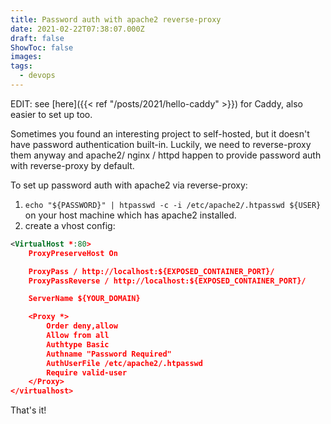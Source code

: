 ```yaml
---
title: Password auth with apache2 reverse-proxy
date: 2021-02-22T07:38:07.000Z
draft: false
ShowToc: false
images:
tags:
  - devops
---
```


EDIT: see [here]({{< ref "/posts/2021/hello-caddy" >}}) for Caddy, also easier to set up too.

Sometimes you found an interesting project to self-hosted, but it doesn't have password authentication built-in. Luckily, we need to reverse-proxy them anyway and apache2/ nginx / httpd happen to provide password auth with reverse-proxy by default.

To set up password auth with apache2 via reverse-proxy:

1. `echo "${PASSWORD}" | htpasswd -c -i /etc/apache2/.htpasswd ${USER}` on your host machine which has apache2 installed.
2. create a vhost config:

```xml
<VirtualHost *:80>
    ProxyPreserveHost On

    ProxyPass / http://localhost:${EXPOSED_CONTAINER_PORT}/
    ProxyPassReverse / http://localhost:${EXPOSED_CONTAINER_PORT}/

    ServerName ${YOUR_DOMAIN}

    <Proxy *>
        Order deny,allow
        Allow from all
        Authtype Basic
        Authname "Password Required"
        AuthUserFile /etc/apache2/.htpasswd
        Require valid-user
    </Proxy>
</virtualhost>
```

That's it!
